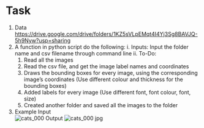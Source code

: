 # Task 
1. Data https://drive.google.com/drive/folders/1KZ5sVLpEMqt4I4Yj3Sg8BAVJQ-5h9Nyw?usp=sharing 
2. A function in python script do the following: 
  i. Inputs: Input the folder name and csv filename through command line
  ii. To-Do:
    1. Read all the images
    2. Read the csv file, and get the image label names and coordinates
    3. Draws the bounding boxes for every image, using the corresponding image’s coordinates (Use different colour and thickness for the bounding boxes)
    4. Added labels for every image (Use different font, font colour, font, size)
    5. Created another folder and saved all the images to the folder
3. Example
Input  
![cats_000](https://user-images.githubusercontent.com/67424390/160527776-58b5c446-2800-4fec-b7cf-6f1a36fa6867.jpg)
Output
![cats_000 jpg](https://user-images.githubusercontent.com/67424390/160527798-99dfcb74-1e85-4033-897e-c52aa3c69d63.jpg)
